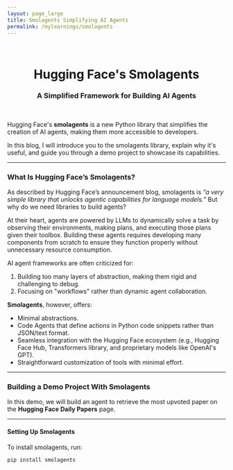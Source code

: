 ```yaml
---
layout: page_large
title: Smolagents Simplifying AI Agents
permalink: /mylearnings/smolagents
---
```


<div><br/></div>

<center><h1>Hugging Face's Smolagents</h1></center>
<center><h3>A Simplified Framework for Building AI Agents</h3></center>
<div><br/></div>

Hugging Face's **smolagents** is a new Python library that simplifies the creation of AI agents, making them more accessible to developers.

In this blog, I will introduce you to the smolagents library, explain why it's useful, and guide you through a demo project to showcase its capabilities.

---

### **What Is Hugging Face’s Smolagents?**

As described by Hugging Face’s announcement blog, smolagents is *“a very simple library that unlocks agentic capabilities for language models.”* But why do we need libraries to build agents?

At their heart, agents are powered by LLMs to dynamically solve a task by observing their environments, making plans, and executing those plans given their toolbox. Building these agents requires developing many components from scratch to ensure they function properly without unnecessary resource consumption.

AI agent frameworks are often criticized for:
1. Building too many layers of abstraction, making them rigid and challenging to debug.
2. Focusing on "workflows" rather than dynamic agent collaboration.

**Smolagents**, however, offers:
- Minimal abstractions.
- Code Agents that define actions in Python code snippets rather than JSON/text format.
- Seamless integration with the Hugging Face ecosystem (e.g., Hugging Face Hub, Transformers library, and proprietary models like OpenAI's GPT).
- Straightforward customization of tools with minimal effort.

---

### **Building a Demo Project With Smolagents**

In this demo, we will build an agent to retrieve the most upvoted paper on the **Hugging Face Daily Papers** page. 

---

#### **Setting Up Smolagents**

To install smolagents, run:
```bash
pip install smolagents
